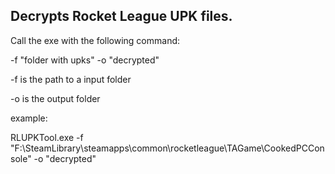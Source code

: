 ## Decrypts Rocket League UPK files.
Call the exe with the following command:

-f "folder with upks" -o "decrypted"

-f is the path to a input folder

-o is the output folder 

example:

RLUPKTool.exe -f "F:\SteamLibrary\steamapps\common\rocketleague\TAGame\CookedPCConsole" -o "decrypted"
